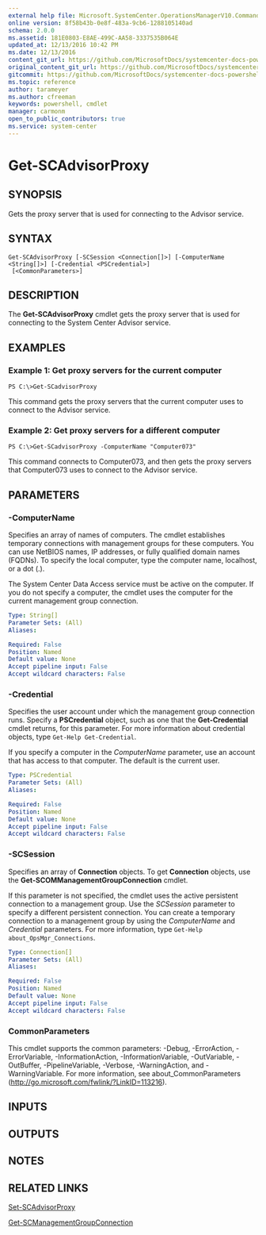 ```yaml
---
external help file: Microsoft.SystemCenter.OperationsManagerV10.Commands.dll-Help.xml
online version: 8f58b43b-0e8f-483a-9cb6-1288105140ad
schema: 2.0.0
ms.assetid: 181E0803-E8AE-499C-AA58-3337535B064E
updated_at: 12/13/2016 10:42 PM
ms.date: 12/13/2016
content_git_url: https://github.com/MicrosoftDocs/systemcenter-docs-powershell/blob/master/systemcenter-cmdlets/OperationsManager/v1/Get-SCAdvisorProxy.md
original_content_git_url: https://github.com/MicrosoftDocs/systemcenter-docs-powershell/blob/master/systemcenter-cmdlets/OperationsManager/v1/Get-SCAdvisorProxy.md
gitcommit: https://github.com/MicrosoftDocs/systemcenter-docs-powershell/blob/ea9507ac2178040476af5407227db8cb97701ea9/systemcenter-cmdlets/OperationsManager/v1/Get-SCAdvisorProxy.md
ms.topic: reference
author: tarameyer
ms.author: cfreeman
keywords: powershell, cmdlet
manager: carmonm
open_to_public_contributors: true
ms.service: system-center
---
```


# Get-SCAdvisorProxy

## SYNOPSIS
Gets the proxy server that is used for connecting to the Advisor service.

## SYNTAX

```
Get-SCAdvisorProxy [-SCSession <Connection[]>] [-ComputerName <String[]>] [-Credential <PSCredential>]
 [<CommonParameters>]
```

## DESCRIPTION
The **Get-SCAdvisorProxy** cmdlet gets the proxy server that is used for connecting to the System Center Advisor service.

## EXAMPLES

### Example 1: Get proxy servers for the current computer
```
PS C:\>Get-SCadvisorProxy
```

This command gets the proxy servers that the current computer uses to connect to the Advisor service.

### Example 2: Get proxy servers for a different computer
```
PS C:\>Get-SCadvisorProxy -ComputerName "Computer073"
```

This command connects to Computer073, and then gets the proxy servers that Computer073 uses to connect to the Advisor service.

## PARAMETERS

### -ComputerName
Specifies an array of names of computers.
The cmdlet establishes temporary connections with management groups for these computers.
You can use NetBIOS names, IP addresses, or fully qualified domain names (FQDNs).
To specify the local computer, type the computer name, localhost, or a dot (.).

The System Center Data Access service must be active on the computer.
If you do not specify a computer, the cmdlet uses the computer for the current management group connection.

```yaml
Type: String[]
Parameter Sets: (All)
Aliases: 

Required: False
Position: Named
Default value: None
Accept pipeline input: False
Accept wildcard characters: False
```

### -Credential
Specifies the user account under which the management group connection runs.
Specify a **PSCredential** object, such as one that the **Get-Credential** cmdlet returns, for this parameter.
For more information about credential objects, type `Get-Help Get-Credential`.

If you specify a computer in the *ComputerName* parameter, use an account that has access to that computer.
The default is the current user.

```yaml
Type: PSCredential
Parameter Sets: (All)
Aliases: 

Required: False
Position: Named
Default value: None
Accept pipeline input: False
Accept wildcard characters: False
```

### -SCSession
Specifies an array of **Connection** objects.
To get **Connection** objects, use the **Get-SCOMManagementGroupConnection** cmdlet.

If this parameter is not specified, the cmdlet uses the active persistent connection to a management group.
Use the *SCSession* parameter to specify a different persistent connection.
You can create a temporary connection to a management group by using the *ComputerName* and *Credential* parameters.
For more information, type `Get-Help about_OpsMgr_Connections`.

```yaml
Type: Connection[]
Parameter Sets: (All)
Aliases: 

Required: False
Position: Named
Default value: None
Accept pipeline input: False
Accept wildcard characters: False
```

### CommonParameters
This cmdlet supports the common parameters: -Debug, -ErrorAction, -ErrorVariable, -InformationAction, -InformationVariable, -OutVariable, -OutBuffer, -PipelineVariable, -Verbose, -WarningAction, and -WarningVariable. For more information, see about_CommonParameters (http://go.microsoft.com/fwlink/?LinkID=113216).

## INPUTS

## OUTPUTS

## NOTES

## RELATED LINKS

[Set-SCAdvisorProxy](xref:OperationsManager/v1/Set-SCAdvisorProxy.md)

[Get-SCManagementGroupConnection](xref:OperationsManager/v1/Get-SCManagementGroupConnection.md)

